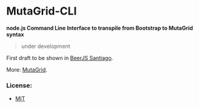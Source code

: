 # MutaGrid-CLI
**node.js Command Line Interface to transpile from Bootstrap to MutaGrid syntax**

> under development

First draft to be shown in [BeerJS Santiago](http://www.beerjs.cl/).

More: [MutaGrid](https://github.com/mutable-tools/MutaGrid).

### License: 

* [MIT](https://opensource.org/licenses/MIT)
